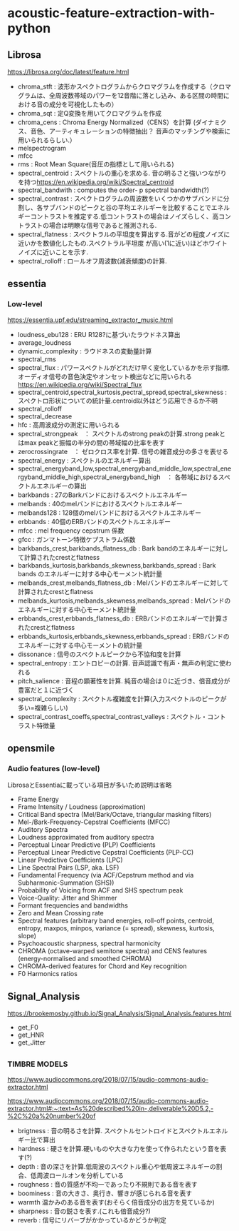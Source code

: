 # acoustic-feature-extraction-with-python

## Librosa
<https://librosa.org/doc/latest/feature.html>

- chroma_stft : 波形かスペクトログラムからクロマグラムを作成する（クロマグラムは、全周波数帯域のパワーを12音階に落とし込み、ある区間の時間における音の成分を可視化したもの）
- chroma_sqt : 定Q変換を用いてクロマグラムを作成
- chroma_cens : Chroma Energy Normalized（CENS）を計算 (ダイナミクス、音色、アーティキュレーションの特徴抽出？ 音声のマッチングや検索に用いられるらしい.）
- melspectrogram
- mfcc
- rms : Root Mean Square(音圧の指標として用いられる)
- spectral_centroid : スペクトルの重心を求める. 音の明るさと強いつながりを持つ<https://en.wikipedia.org/wiki/Spectral_centroid>
- spectral_bandwith : computes the order- p spectral bandwidth(?)
- spectral_contrast : スペクトログラムの周波数をいくつかのサブバンドに分割し、各サブバンドのピークと谷の平均エネルギーを比較することでエネルギーコントラストを推定する.低コントラストの場合はノイズらしく、高コントラストの場合は明瞭な信号であると推測される.
- spectral_flatness : スペクトラルの平坦度を算出する.音がどの程度ノイズに近いかを数値化したもの.スペクトラル平坦度
が高い(1に近い)ほどホワイトノイズに近いことを示す.
- spectral_rolloff : ロールオフ周波数(減衰傾度)の計算. 

## essentia

### Low-level
<https://essentia.upf.edu/streaming_extractor_music.html>

- loudness_ebu128 : ERU R128?に基づいたラウドネス算出
- average_loudness
- dynamic_complexity : ラウドネスの変動量計算
- spectral_rms
- spectral_flux : パワースペクトルがどれだけ早く変化しているかを示す指標. オーディオ信号の音色決定やオンセット検出などに用いられる<https://en.wikipedia.org/wiki/Spectral_flux>
- spectral_centroid,spectral_kurtosis,pectral_spread,spectral_skewness : スペクトロ形状についての統計量.centroid以外はどう応用できるか不明
- spectral_rolloff
- spectral_decrease
- hfc : 高周波成分の測定に用いられる
- spectral_strongpeak　： スペクトルのstrong peakの計算.strong peakとはmax peakと振幅の半分の間の帯域幅の比率を表す
- zerocrossingrate　： ゼロクロス率を計算. 信号の雑音成分の多さを表せる
- spectral_energy : スペクトルのエネルギー算出
- spectral_energyband_low,spectral_energyband_middle_low,spectral_energyband_middle_high,spectral_energyband_high　： 各帯域におけるスペクトルエネルギーの算出
- barkbands : 27のBarkバンドにおけるスペクトルエネルギー
- melbands : 40のmelバンドにおけるスペクトルエネルギー
- melbands128 : 128個のmelバンドにおけるスペクトルエネルギー
- erbbands : 40個のERBバンドのスペクトルエネルギー
- mfcc : mel frequency cepstrum 係数
- gfcc : ガンマトーン特徴ケプストラム係数
- barkbands_crest,barkbands_flatness_db : Bark bandのエネルギーに対して計算されたcrestとflatness
- barkbands_kurtosis,barkbands_skewness,barkbands_spread : Bark bands のエネルギーに対する中心モーメント統計量
- melbands_crest,melbands_flatness_db : Melバンドのエネルギーに対して計算されたcrestとflatness
- melbands_kurtosis,melbands_skewness,melbands_spread : Melバンドのエネルギーに対する中心モーメント統計量
- erbbands_crest,erbbands_flatness_db : ERBバンドのエネルギーで計算されたcrestとflatness
- erbbands_kurtosis,erbbands_skewness,erbbands_spread : ERBバンドのエネルギーに対する中心モーメントの統計量
- dissonance : 信号のスペクトルピークから不協和度を計算
- spectral_entropy : エントロピーの計算. 音声認識で有声・無声の判定に使われる
- pitch_salience : 音程の顕著性を計算. 純音の場合は０に近づき、倍音成分が豊富だと１に近づく
- spectral_complexity : スペクトル複雑度を計算(入力スペクトルのピークが多い=複雑らしい)
- spectral_contrast_coeffs,spectral_contrast_valleys : スペクトル・コントラスト特徴量

## opensmile
### Audio features (low-level)
LibrosaとEssentiaに載っている項目が多いため説明は省略

- Frame Energy
- Frame Intensity / Loudness (approximation)
- Critical Band spectra (Mel/Bark/Octave, triangular masking filters)
- Mel-/Bark-Frequency-Cepstral Coefficients (MFCC)
- Auditory Spectra
- Loudness approximated from auditory spectra
- Perceptual Linear Predictive (PLP) Coefficients
- Perceptual Linear Predictive Cepstral Coefficients (PLP-CC)
- Linear Predictive Coefficients (LPC)
- Line Spectral Pairs (LSP, aka. LSF)
- Fundamental Frequency (via ACF/Cepstrum method and via Subharmonic-Summation (SHS))
- Probability of Voicing from ACF and SHS spectrum peak
- Voice-Quality: Jitter and Shimmer
- Formant frequencies and bandwidths
- Zero and Mean Crossing rate
- Spectral features (arbitrary band energies, roll-off points, centroid, entropy, maxpos, minpos, variance (= spread), skewness, kurtosis, slope)
- Psychoacoustic sharpness, spectral harmonicity
- CHROMA (octave-warped semitone spectra) and CENS features (energy-normalised and smoothed CHROMA)
- CHROMA-derived features for Chord and Key recognition
- F0 Harmonics ratios

## Signal_Analysis
<https://brookemosby.github.io/Signal_Analysis/Signal_Analysis.features.html>
- get_F0
- get_HNR
- get_Jitter

## 
### TIMBRE MODELS

<https://www.audiocommons.org/2018/07/15/audio-commons-audio-extractor.html>

<https://www.audiocommons.org/2018/07/15/audio-commons-audio-extractor.html#:~:text=As%20described%20in-,deliverable%20D5.2,-%2C%20a%20number%20of>

- brigtness : 音の明るさを計算. スペクトルセントロイドとスペクトルエネルギー比で算出
- hardness : 硬さを計算.硬いものや大きな力を使って作られたという音を表す(?)
- depth : 音の深さを計算.低周波のスペクトル重心や低周波エネルギーの割合、低周波ロールオンを分析している
- roughness : 音の質感が不均一であったり不規則である音を表す
- boominess : 音の大きさ、奥行き、響きが感じられる音を表す
- warmth 温かみのある音を表す(おそらく倍音成分の出方を見ているか)
- sharpness : 音の鋭さを表す.(これも倍音成分?)
- reverb : 信号にリバーブがかかっているかどうか判定
